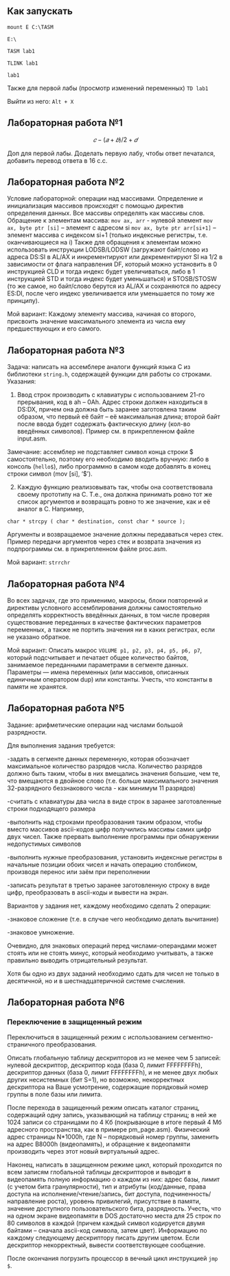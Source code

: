 ## Как запускать

```mount E C:\TASM```

```E:\```

```TASM lab1```

```TLINK lab1```

```lab1```


Также для первой лабы (просмотр изменений переменных) ```TD lab1```

Выйти из него: ```Alt + X```

## Лабораторная работа №1

$$𝑐−(𝑎+𝑏)/2+𝑑$$

Доп для первой лабы. Доделать первую лабу, чтобы ответ печатался, добавить перевод ответа в 16 с.с.

## Лабораторная работа №2

Условие лабораторной: операции над массивами.
Определение и инициализация массивов происходят с помощью директив
определения данных. Все массивы определять как массивы слов.
Обращение к элементам массива:
```mov ax, arr``` - нулевой элемент
```mov ax, byte ptr [si]``` – элемент с адресом si
```mov ax, byte ptr arr[si+1]``` – элемент массива с индексом si+1
(только индексные регистры, т.е. оканчивающиеся на i)
Также для обращения к элементам можно использовать инструкции
LODSB/LODSW (загружают байт/слово из адреса DS:SI в AL/AX и
инкрементируют или декрементируют SI на 1/2 в зависимости от флага
направления DF, который можно установить в 0 инструкцией CLD и тогда
индекс будет увеличиваться, либо в 1 инструкцией STD и тогда индекс будет
уменьшаться) и STOSB/STOSW (то же самое, но байт/слово берутся из
AL/AX и сохраняются по адресу ES:DI, после чего индекс увеличивается или
уменьшается по тому же принципу).

Мой вариант: Каждому элементу массива, начиная со второго, присвоить значение
максимального элемента из числа ему предшествующих и его самого. 

## Лабораторная работа №3

Задача: написать на ассемблере аналоги функций языка С из
библиотеки ```string.h```, содержащей функции для работы со строками.
Указания:

 1) Ввод строк производить с клавиатуры с использованием 21-го
прерывания, код в ah – 0Ah. Адрес строки должен находиться
в DS:DX, причем она должна быть заранее заготовлена таким
образом, что первый её байт – её максимальная длина; второй
байт после ввода будет содержать фактическую длину (кол-во
введённых символов). Пример см. в прикрепленном файле
input.asm.

Замечание: ассемблер не подставляет символ конца строки
$ самостоятельно, поэтому его необходимо вводить вручную:
либо в консоль (```hello$```), либо программно в самом коде
добавлять в конец строки символ (mov [si], ‘$’).

 2) Каждую функцию реализовывать так, чтобы она
соответствовала своему прототипу на С. Т.е., она должна
принимать ровно тот же список аргументов и возвращать
ровно то же значение, как и её аналог в С. Например,
```
char * strcpy ( char * destination, const char * source );
```
Аргументы и возвращаемое значение должны передаваться
через стек. Пример передачи аргументов через стек и
возврата значения из подпрограммы см. в прикрепленном
файле proc.asm.

Мой вариант: ```strrchr```

## Лабораторная работа №4

Во всех задачах, где это применимо, макросы, блоки повторений и
директивы условного ассемблирования должны самостоятельно определять
корректность введённых данных, в том числе проверяя существование
переданных в качестве фактических параметров переменных, а также не
портить значения ни в каких регистрах, если не указано обратное.

Мой вариант: Описать макрос ```VOLUME p1, p2, p3, p4, p5, p6, p7```, который
подсчитывает и печатает общее количество байтов, занимаемое
переданными параметрами в сегменте данных. Параметры — имена
переменных (или массивов, описанных единичным оператором dup)
или константы. Учесть, что константы в памяти не хранятся.

## Лабораторная работа №5

Задание: арифметические операции над числами большой разрядности.

Для выполнения задания требуется:

-задать в сегменте данных переменную, которая обозначает максимальное количество разрядов числа. Количество разрядов должно быть таким, чтобы в них вмещались значения большие, чем те, что вмещаются в двойное слово (т.е. больше максимального значения 32-разрядного беззнакового числа - как минимум 11 разрядов)

-считать с клавиатуры два числа в виде строк в заранее заготовленные строки подходящего размера

-выполнить над строками преобразования таким образом, чтобы вместо массивов ascii-кодов цифр получились массивы самих цифр двух чисел. Также прервать выполнение программы при обнаружении недопустимых символов

-выполнить нужные преобразования, установить индексные регистры в начальные позиции обоих чисел и начать операцию столбиком, производя перенос или заём при переполнении

-записать результат в третью заранее заготовленную строку в виде цифр, преобразовать в ascii-коды и вывести на экран.

Вариантов у задания нет, каждому необходимо сделать 2 операции:

-знаковое сложение (т.е. в случае чего необходимо делать вычитание)

-знаковое умножение.

Очевидно, для знаковых операций перед числами-операндами может стоять или не стоять минус, который необходимо учитывать, а также правильно выводить отрицательный результат.

Хотя бы одно из двух заданий необходимо сдать для чисел не только в десятичной, но и в шестнадцатеричной системе счисления.

## Лабораторная работа №6

### Переключение в защищенный режим
 
Переключиться в защищенный режим с использованием сегментно-страничного
преобразования.

Описать глобальную таблицу дескрипторов из не менее чем 5 записей: нулевой
дескриптор, дескриптор кода (база 0, лимит FFFFFFFFh), дескриптор данных (база
0, лимит FFFFFFFFh), и не менее двух любых других несистемных (бит S=1), но
возможно, некорректных дескриптора на Ваше усмотрение, содержащие
порядковый номер группы в поле базы или лимита.

После перехода в защищенный режим описать каталог страниц, содержащий одну
запись, указывающий на таблицу страниц; в ней же 1024 записи со страницами по
4 Кб (покрывающие в итоге первый 4 Мб адресного пространства, как в примере
pm_page.asm). Физический адрес страницы N*1000h, где N – порядковый номер
группы, заменить на адрес B8000h (видеопамять), и обращение к видеопамяти
производить через этот новый виртуальный адрес.

Наконец, написать в защищенном режиме цикл, который проходится по всем
записям глобальной таблицы дескрипторов и выводит в видеопамять полную
информацию о каждом из них: адрес базы, лимит (с учетом бита гранулярности),
тип и атрибуты (код/данные, права доступа на исполнение/чтение/запись, бит
доступа, подчиненность/направление роста), уровень привилегий, присутствие в
памяти, значение доступного пользовательского бита, разрядность. Учесть, что на
одном экране видеопамяти в DOS достаточно места для 25 строк по 80 символов
в каждой (причем каждый символ кодируется двумя байтами – сначала ascii-код
символа, затем цвет). Информацию по каждому следующему дескриптору писать
другим цветом. Если дескриптор некорректный, вывести соответствующее
сообщение.

После окончания погрузить процессор в вечный цикл инструкцией ```jmp $```.

